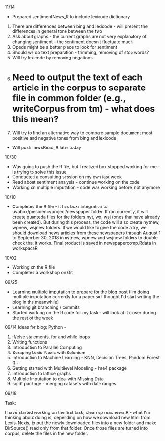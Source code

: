 11/14 
* Prepared sentimentNews_R to include lexicode dictionary 
1) There are differences between bing and lexicode - will present the differences in general tone between the two 
2) Ask about graphs - the current graphs are not very explanatory of changing sentiment - the sentiment doesn't fluctuate much 
3) Opeds might be a better place to look for sentiment 
4) Should we do text preparation - trimming, removing of stop words? 
5) Will try lexicode by removing negations 
6) # Need to output the text of each article in the corpus to separate file in common folder (e.g., writeCorpus from tm) - what does this mean? 
7) Will try to find an alternative way to compare sample document most positive and negative tones from bing and lexicode 

* Will push newsRead_R later today

10/30 

* Was going to push the R file, but I realized box stopped working for me - is trying to solve this issue
* Conducted a consulting session on my own last week 
* Read about sentiment analysis - continue working on the code 
* Working on multiple imputation  - code was working before, not anymore 

10/10 

* Completed the R file - it has boxr integration to uvabox/presidencyproject/newspaper folder. If ran currently, it will create quanteda files for the folders nyt, wp, wsj (ones that have already been created). But during this process, the code will also create nytnew, wpnew, wsjnew folders. If we would like to give the code a try, we should download news articles from these newspapers through August 1 to September 30, 2018 in nytnew, wpnew and wsjnew folders to double check that it works. Final product is saved in newspapercomp.Rdata in workspaceR


10/02

* Working on the R file 
* Completed a workshop on Git

09/25

* Learning multiple imputation to prepare for the blog post (I'm doing multiple imputation currently for a paper so I thought I'd start writing the blog in the meanwhile)
* Learning git branching / commits 
* Started working on the R code for my task - will look at it closer during the rest of the week

09/14 
 Ideas for blog: 
Python - 
1) if/else statements, for and while loops
2) Writing functions
3) Introduction to Parallel Computing 
4) Scraping Lexis-Nexis with Selenium
5) Introduction to Machine Learning - KNN, Decision Trees, Random Forest 
 R - 
1) Getting started with Multilevel Modeling - lme4 package 
2) Introduction to lattice graphs 
3) Multiple Imputation to deal with Missing Data 
4) sqldf package - merging datasets with date ranges 

09/18 

Task: 

I have started working on the first task, clean up readnews.R - what I'm thinking about doing is, depending on how we download new html from Lexis-Nexis, to put the newly downloaded files into a new folder and make DirSource() read only from that folder. Once those files are turned into corpus, delete the files in the new folder.
